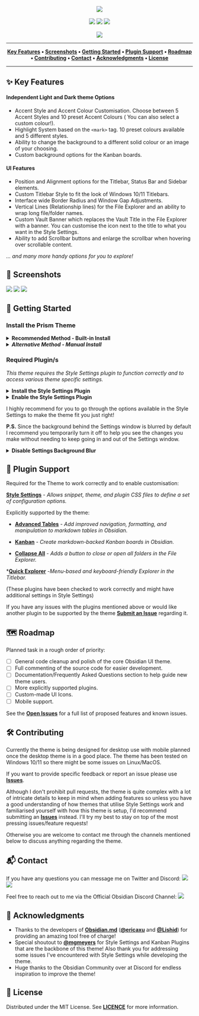 <div align="center">
	<img src="https://raw.githubusercontent.com/damiankorcz/Obsidian-Prism/main/assets/screenshots/Community%20Themes%20Screenshot.png">
	<br />
	<br />
	<a href="https://github.com/damiankorcz/Obsidian-Prism/releases"><img src="https://flat.badgen.net/github/release/damiankorcz/Prism-Theme" /></a>
	<a href="https://github.com/damiankorcz/Obsidian-Prism/stargazers"><img src="https://flat.badgen.net/github/stars/damiankorcz/Prism-Theme" /></a>
	<a href="https://github.com/damiankorcz/Obsidian-Prism/blob/main/LICENSE"><img src="https://flat.badgen.net/github/license/damiankorcz/Prism-Theme" /></a>
	<br />
	<br />
	<a href="https://www.buymeacoffee.com/DamianKorcz"><img src="https://img.buymeacoffee.com/button-api/?text=Support This Project&emoji=&slug=DamianKorcz&button_colour=FFDD00&font_colour=000000&font_family=Poppins&outline_colour=000000&coffee_colour=ffffff" /></a>
</div>

<hr />
<div align="center">
	<b>
		<a href="https://github.com/damiankorcz/Obsidian-Prism#-Key-Features">Key Features</a> • 
		<a href="https://github.com/damiankorcz/Obsidian-Prism#-Screenshots">Screenshots</a> • 
		<a href="https://github.com/damiankorcz/Obsidian-Prism#-Getting-Started">Getting Started</a> • 
		<a href="https://github.com/damiankorcz/Obsidian-Prism#-Plugin-Support">Plugin Support</a> • 
		<a href="https://github.com/damiankorcz/Obsidian-Prism#-Roadmap">Roadmap</a> • 
		<a href="https://github.com/damiankorcz/Obsidian-Prism#-Contributing">Contributing</a> • 
		<a href="https://github.com/damiankorcz/Obsidian-Prism#-Contact">Contact</a> • 
		<a href="https://github.com/damiankorcz/Obsidian-Prism#-Acknowledgments">Acknowledgments</a> • 
		<a href="https://github.com/damiankorcz/Obsidian-Prism#-License">License</a>
</b>
</div>
<hr />


 ## ✨ Key Features 
#### Independent Light and Dark theme Options
- Accent Style and Accent Colour Customisation. Choose between 5 Accent Styles and 10 preset Accent Colours ( You can also select a custom colour!).
 - Highlight System based on the `<mark>` tag. 10 preset colours available and 5 different styles.
 - Ability to change the background to a different solid colour or an image of your choosing.
 - Custom background options for the Kanban boards.
 
 #### UI Features
 - Position and Alignment options for the Titlebar, Status Bar and Sidebar elements.
 - Custom Titlebar Style to fit the look of Windows 10/11 Titlebars.
 - Interface wide Border Radius and Window Gap Adjustments.
 - Vertical Lines (Relationship lines) for the File Explorer and an ability to wrap long file/folder names. 
 - Custom Vault Banner which replaces the Vault Title in the File Explorer with a banner. You can customise the icon next to the title to what you want in the Style Settings.
 - Ability to add Scrollbar buttons and enlarge the scrollbar when hovering over scrollable content.
 
 *... and many more handy options for you to explore!*


 ## 📸 Screenshots
<img src="https://raw.githubusercontent.com/damiankorcz/Obsidian-Prism/main/assets/screenshots/Light%20Theme%20-%20Background%20Image.png">

<img src="https://raw.githubusercontent.com/damiankorcz/Obsidian-Prism/main/assets/screenshots/Dark%20Theme%20-%20Background%20Image.png">

<img src="https://raw.githubusercontent.com/damiankorcz/Obsidian-Prism/main/assets/screenshots/Customisation%20Showcase.png">


## 🚀 Getting Started
###  Install the Prism Theme
<details>
	<summary><b>Recommended Method - Built-in Install</b></summary>

1. Open Obsidian and go to Settings.
2. Click on the Appearance tab.
3. Click the Manage button.
4. In the `Filter...`  Search Box under the Community Themes section search for `Prism`.
5. Click the Use button.

</details>

<details>
	<summary><b><i>Alternative Method - Manual Install</i></b></summary>

1. Manually download the `obsidian.css` theme file.
2. Open Obsidian and go to Settings.
3.  Click on the Appearance tab.
4.  Under the Themes section click on the Folder Icon next to the Manage button.
5.  Paste the Theme file into the newly opened folder. 
6.  Make sure to rename the `obsidian.css` file to `Prism.css`.

</details>

### Required Plugin/s
*This theme requires the Style Settings plugin to function correctly and to access various theme specific settings.*
<details>
	<summary><b>Install the Style Settings Plugin</b></summary>

1. Open Obsidian and go to Settings.
2. Click on the Community plugins tab.
3. Under the Community plugins section, click on the Browse button.
4. In the `Search community plugins...` Search Box look for `Style Settings`.
5. Click the Install button.

</details>

<details>
	<summary><b>Enable the Style Settings Plugin</b></summary>

1. Open Obsidian and go to Settings.
2. Click on the Community plugins tab.
3. Under the Installed Plugins section look for `Style Settings`.
4. Click the Toggle next to Style Settings to On.
5. You should now see Style Settings tab show up in the Left Sidebar in the Settings under the Plugin Options section.

</details>
	
I highly recommend for you to go through the options available in the Style Settings to make the theme fit you just right!

**P.S.** 
Since the background behind the Settings window is blurred by default I recommend you temporarily turn it off to help you see the changes you make without needing to keep going in and out of the Settings window.
<details>
	<summary><b>Disable Settings Background Blur</b></summary>

1. Just go to the Style Settings tab in Obsidian Settings.
2. Expand the Prism Theme section.
3. Expand the Extras and Tweaks section.
4. Toggle the Settings Background Blur option to Off. 

</details>


## 🔌 Plugin Support
Required for the Theme to work correctly and to enable customisation:

[**Style Settings**](https://github.com/mgmeyers/obsidian-style-settings) - _Allows snippet, theme, and plugin CSS files to define a set of configuration options._

Explicitly supported by the theme:
* [**Advanced Tables**](https://github.com/tgrosinger/advanced-tables-obsidian) - _Add improved navigation, formatting, and manipulation to markdown tables in Obsidian._

* [**Kanban**](https://github.com/mgmeyers/obsidian-kanban) - _Create markdown-backed Kanban boards in Obsidian._

* [**Collapse All**](https://github.com/OfficerHalf/obsidian-collapse-all) - _Adds a button to close or open all folders in the File Explorer._ 

*[**Quick Explorer**](https://github.com/pjeby/quick-explorer) -_Menu-based and keyboard-friendly Explorer in the Titlebar._

(These plugins have been checked to work correctly and might have additional settings in Style Settings)

If you have any issues with the plugins mentioned above or would like another plugin to be supported by the theme [**Submit an Issue**]([https://github.com/mgmeyers/obsidian-kanban](https://github.com/damiankorcz/Obsidian-Prism/issues)) regarding it.


##  🗺 Roadmap

Planned task in a rough order of priority:
- [ ] General code cleanup and polish of the core Obsidian UI theme.
- [ ] Full commenting of the source code for easier development.
- [ ] Documentation/Frequently Asked Questions section to help guide new theme users.
- [ ] More explicitly supported plugins.
- [ ] Custom-made UI Icons.
- [ ] Mobile support.

See the [**Open Issues**](https://github.com/damiankorcz/Obsidian-Prism/issues) for a full list of proposed features and known issues.


## 🛠 Contributing
Currently the theme is being designed for desktop use with mobile planned once the desktop theme is in a good place.
The theme has been tested on Windows 10/11 so there might be some issues on Linux/MacOS.

If you want to provide specific feedback or report an issue please use [**Issues**](https://github.com/damiankorcz/Obsidian-Prism/issues).

Although I don't prohibit pull requests, the theme is quite complex with a lot of intricate details to keep in mind when adding features so unless you have a good understanding of how themes that utilise Style Settings work and familiarised yourself with how this theme is setup, I'd recommend submitting an [**Issues**](https://github.com/damiankorcz/Obsidian-Prism/issues) instead. I'll try my best to stay on top of the most pressing issues/feature requests!

Otherwise you are welcome to contact me through the channels mentioned below to discuss anything regarding the theme.


## 📬 Contact
If you have any questions you can message me on Twitter and Discord: <a href="https://twitter.com/DamianKorcz_"><img src="https://flat.badgen.net/badge/icon/@DamianKorcz_?icon=twitter&label" /></a> <a href="https://discordapp.com/users/Damikiller37#6130/"><img src="https://flat.badgen.net/badge/icon/Damikiller37%236130/grey?icon=discord&label" /></a>

Feel free to reach out to me via the Official Obsidian Discord Channel: <a href="https://discord.gg/veuWUTm"><img src="https://flat.badgen.net/discord/members/veuWUTm" /></a>


## 📣 Acknowledgments
- Thanks to the developers of [**Obsidian.md**](https://obsidian.md/) ([**@ericaxu**](https://github.com/ericaxu) and [**@Lishid**](https://github.com/Lishid)) for providing an amazing tool free of charge!
- Special shoutout to [**@mgmeyers**](https://github.com/mgmeyers) for Style Settings and Kanban Plugins that are the backbone of this theme! Also thank you for addressing some issues I've encountered with Style Settings while developing the theme.
- Huge thanks to the Obsidian Community over at Discord for endless inspiration to improve the theme!


## 📝 License
Distributed under the MIT License. See [**LICENCE**](https://github.com/damiankorcz/Obsidian-Prism/blob/main/LICENSE) for more information.
